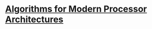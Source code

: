 # [Algorithms for Modern Processor Architectures](https://lemire.github.io/talks/2025/sea/sea2025.html#1)
